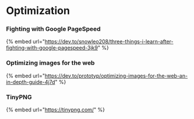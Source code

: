 # Optimization

### Fighting with Google PageSpeed

{% embed url="https://dev.to/snowleo208/three-things-i-learn-after-fighting-with-google-pagespeed-3jk9" %}

### Optimizing images for the web

{% embed url="https://dev.to/prototyp/optimizing-images-for-the-web-an-in-depth-guide-4j7d" %}

### TinyPNG

{% embed url="https://tinypng.com/" %}


